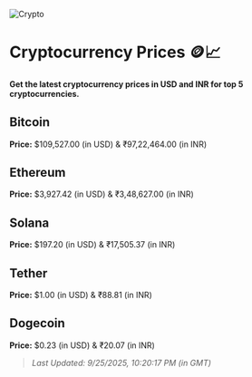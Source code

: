 
![Crypto](https://www.techguide.com.au/wp-content/uploads/2020/11/crypto3.jpeg)

# Cryptocurrency Prices 🪙📈

#### Get the latest cryptocurrency prices in USD and INR for top 5 cryptocurrencies.

## Bitcoin

**Price:** $109,527.00 (in USD) & ₹97,22,464.00 (in INR)

## Ethereum

**Price:** $3,927.42 (in USD) & ₹3,48,627.00 (in INR)

## Solana

**Price:** $197.20 (in USD) & ₹17,505.37 (in INR)

## Tether

**Price:** $1.00 (in USD) & ₹88.81 (in INR)

## Dogecoin

**Price:** $0.23 (in USD) & ₹20.07 (in INR)

> _Last Updated: 9/25/2025, 10:20:17 PM (in GMT)_
